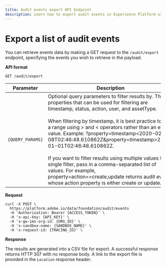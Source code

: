 ```yaml
---
title: Audit events export API Endpoint
description: Learn how to export audit events in Experience Platform using the Audit Query API.
---
```

# Export a list of audit events

You can retrieve events data by making a GET request to the `/audit/export` endpoint, specifying the events you wish to retrieve in the payload.

**API format**

```http
GET /audit/export
```

| Parameter | Description |
| --------- | ----------- |
| `{QUERY_PARAMS}` | Optional query parameters to filter results by. The properties that can be used for filtering are timestamp, status, action, user, and assetType. <br><br>When filtering by timestamp, it is best practice to use a range using > and < operators rather than an exact value. Example: ?property=timestamp<2020-02-08T02:46:48.610862Z&property=timestamp>2020-01-01T02:46:48.610862Z. <br><br>If you want to filter results using multiple values for a single filter, pass in a comma-separated list of values. For example, property=action==create,update returns audit events whose action property is either create or update.|

**Request**

```shell
curl -X POST \
  https://platform.adobe.io/data/foundation/audit/events
  -H 'Authorization: Bearer {ACCESS_TOKEN}' \
  -H 'x-api-key: {API_KEY}' \
  -H 'x-gw-ims-org-id: {ORG_ID}' \
  -H 'x-sandbox-name: {SANDBOX_NAME}' \
  -H 'x-request-id: {TRACING_ID}' \
```

**Response**

The results are generated into a CSV file for export. A successful response returns HTTP 307 with no response body. A link to the export file is provided in the `Location` response header.
